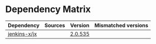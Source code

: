 # Dependency Matrix

Dependency | Sources | Version | Mismatched versions
---------- | ------- | ------- | -------------------
[jenkins-x/jx](https://github.com/jenkins-x/jx) |  | [2.0.535](https://github.com/jenkins-x/jx/releases/tag/v2.0.535) | 
